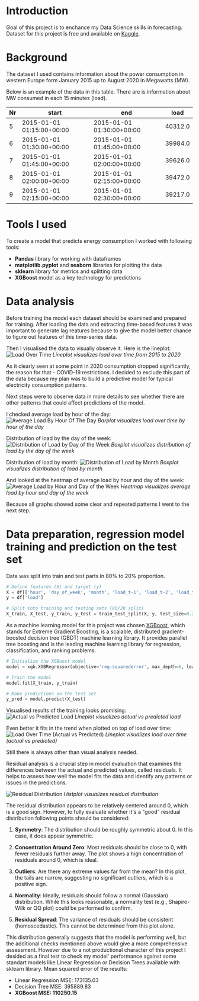 # Introduction

Goal of this project is to enchance my Data Science skills in forecasting. Dataset for this project is free and available on [Kaggle](https://www.kaggle.com/datasets/francoisraucent/western-europe-power-consumption/data).

# Background

The dataset I used contains information about the power consumption in western Europe form January 2015 up to August 2020 in Megawatts (MW).

Below is an example of the data in this table. There are is information about MW consumed in each 15 minutes (load).

| Nr  | start                     | end                       | load    |
| --- | ------------------------- | ------------------------- | ------- |
| 5   | 2015-01-01 01:15:00+00:00 | 2015-01-01 01:30:00+00:00 | 40312.0 |
| 6   | 2015-01-01 01:30:00+00:00 | 2015-01-01 01:45:00+00:00 | 39984.0 |
| 7   | 2015-01-01 01:45:00+00:00 | 2015-01-01 02:00:00+00:00 | 39626.0 |
| 8   | 2015-01-01 02:00:00+00:00 | 2015-01-01 02:15:00+00:00 | 39472.0 |
| 9   | 2015-01-01 02:15:00+00:00 | 2015-01-01 02:30:00+00:00 | 39217.0 |

# Tools I used

To create a model that predicts energy consumption I worked with following tools:

- **Pandas** library for working with dataframes
- **matplotlib.pyplot** and **seaborn** libraries for plotting the data
- **sklearn** library for metrics and splitting data
- **XGBoost** model as a key technology for predictions

# Data analysis

Before training the model each dataset should be examined and prepared for training.
After loading the data and extracting time-based features it was important to generate lag reatures because to give the model better chance to figure out features of this time-series data.

Then I visualised the data to visually observe it. Here is the lineplot:
![Load Over Time](assets/load_over_time.png)
_Lineplot visualizes load over time from 2015 to 2020_

As it clearly seen at some point in 2020 consumption dropped significantly, the reason for that - COVID-19 restrictions. I decided to exclude this part of the data because my plan was to build a predictive model for typical electricity consumption patterns.

Next steps were to observe data in more details to see whether there are other patterns that could affect predictions of the model.

I checked average load by hour of the day:
![Average Load By Hour Of The Day](assets/average_load_by_hour_of_the_day.png)
_Barplot visualizes load over time by hour of the day_

Distribution of load by the day of the week:
![Distribution of Load by Day of the Week](assets/distribution_of_load_by_day_of_the_week.png)
_Boxplot visualizes distribution of load by the day of the week_

Distribution of load by month:
![Distribution of Load by Month](assets/load_distribution_by_month.png)
_Boxplot visualizes distribution of load by month_

And looked at the heatmap of average load by hour and day of the week:
![Average Load by Hour and Day of the Week](assets/average_load_by_hour_and_day_of_the_week.png)
_Heatmap visualizes average load by hour and day of the week_

Because all graphs showed some clear and repeated patterns I went to the next step.

# Data preparation, regression model training and prediction on the test set

Data was split into train and test parts in 80% to 20% proportion.

```python
# Define features (X) and target (y)
X = df[['hour', 'day_of_week', 'month', 'load_t-1', 'load_t-2', 'load_t-3', 'load_t-4', 'load_t-5']]
y = df['load']

# Split into training and testing sets (80/20 split)
X_train, X_test, y_train, y_test = train_test_split(X, y, test_size=0.2, shuffle=False)
```

As a machine learning model for this project was chosen [XGBoost](https://www.nvidia.com/en-us/glossary/xgboost/), which stands for Extreme Gradient Boosting, is a scalable, distributed gradient-boosted decision tree (GBDT) machine learning library. It provides parallel tree boosting and is the leading machine learning library for regression, classification, and ranking problems.

```python
# Initialize the XGBoost model
model = xgb.XGBRegressor(objective='reg:squarederror', max_depth=6, learning_rate=0.05, n_estimators=1000)

# Train the model
model.fit(X_train, y_train)

# Make predictions on the test set
y_pred = model.predict(X_test)
```

Visualised results of the training looks promising:
![Actual vs Predicted Load](assets/actual_vs_predicted_load.png)
_Lineplot visualizes actual vs predicted load_

Even better it fits in the trend when plotted on top of load over time:
![Load Over Time (Actual vs Predicted)](assets/load_over_time_actual_vs_predicted.png)
_Lineplot visualizes load over time (actual vs predicted)_

Still there is always other than visual analysis needed.

Residual analysis is a crucial step in model evaluation that examines the differences between the actual and predicted values, called residuals. It helps to assess how well the model fits the data and identify any patterns or issues in the predictions.

![Residual Distribution](assets/residual_distribution.png)
_Histplot visualizes residual distribution_

The residual distribution appears to be relatively centered around 0, which is a good sign. However, to fully evaluate whether it's a "good" residual distribution following points should be considered:

1. **Symmetry**: The distribution should be roughly symmetric about 0. In this case, it does appear symmetric.

2. **Concentration Around Zero**: Most residuals should be close to 0, with fewer residuals further away. The plot shows a high concentration of residuals around 0, which is ideal.

3. **Outliers**: Are there any extreme values far from the mean? In this plot, the tails are narrow, suggesting no significant outliers, which is a positive sign.

4. **Normality**: Ideally, residuals should follow a normal (Gaussian) distribution. While this looks reasonable, a normality test (e.g., Shapiro-Wilk or QQ plot) could be performed to confirm.

5. **Residual Spread**: The variance of residuals should be consistent (homoscedastic). This cannot be determined from this plot alone.

This distribution generally suggests that the model is performing well, but the additional checks mentioned above would give a more comprehensive assessment. However due to a not productional character of this project I desided as a final test to check my model' performance against some standart models like Linear Regression or Decision Trees available with sklearn library. Mean squared error of the results:

- Linear Regression MSE: 173135.03
- Decision Tree MSE: 395889.83
- **XGBoost MSE: 110250.15**
